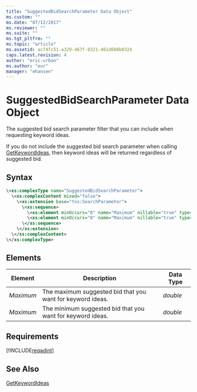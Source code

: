 ```yaml
---
title: "SuggestedBidSearchParameter Data Object"
ms.custom: ""
ms.date: "07/12/2017"
ms.reviewer: ""
ms.suite: ""
ms.tgt_pltfrm: ""
ms.topic: "article"
ms.assetid: acf4fc51-a329-467f-8321-461d600b0324
caps.latest.revision: 4
author: "eric-urban"
ms.author: "eur"
manager: "ehansen"
---
```

# SuggestedBidSearchParameter Data Object
The suggested bid search parameter filter that you can include when requesting keyword ideas.

If you do not include the suggested bid search parameter when calling [GetKeywordIdeas](../adinsight-api/getkeywordideas-service-operation.md), then keyword ideas will be returned regardless of suggested bid.

## Syntax

```xml
\<xs:complexType name="SuggestedBidSearchParameter">
  \<xs:complexContent mixed="false">
    \<xs:extension base="tns:SearchParameter">
      \<xs:sequence>
        \<xs:element minOccurs="0" name="Maximum" nillable="true" type="xs:double"/>
        \<xs:element minOccurs="0" name="Maximum" nillable="true" type="xs:double"/>
      \</xs:sequence>
    \</xs:extension>
  \</xs:complexContent>
\</xs:complexType>
```

## <a name="Elements"></a>Elements

|Element|Description|Data Type|
|-----------|---------------|-------------|
|*Maximum*|The maximum suggested bid that you want for keyword ideas.|*double*|
|*Maximum*|The minimum suggested bid that you want for keyword ideas.|*double*|

## Requirements
[!INCLUDE[reqadint](../adinsight-api/includes/reqadint.md)]
## See Also
[GetKeywordIdeas](../adinsight-api/getkeywordideas-service-operation.md)  
